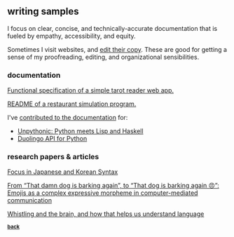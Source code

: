 ## writing samples

I focus on clear, concise, and technically-accurate documentation that is fueled by empathy, accessibility, and equity.

Sometimes I visit websites, and [edit their copy](../copyedits/README.md). These are good for getting a sense of my proofreading, editing, and organizational sensibilities.

### documentation

[Functional specification of a simple tarot reader web app.](../assets/cs177-funspec.pdf)

[README of a restaurant simulation program.](../samples-restsim/README.md)

I've [contributed to the documentation](https://github.com/aisha-w) for:
+ [Unpythonic: Python meets Lisp and Haskell](https://github.com/Technologicat/unpythonic)
+ [Duolingo API for Python](https://github.com/KartikTalwar/Duolingo)

### research papers & articles

[Focus in Japanese and Korean Syntax](../assets/ling447-finalpaper.pdf)

[From “That damn dog is barking again”, to “That dog is barking again 😠”: Emojis as a complex expressive morpheme in computer-mediated communication](../assets/ling345-finalpaper.pdf)  

[Whistling and the brain, and how that helps us understand language](../assets/ling445-article.pdf)  

<sub>[**back**](../README.md)</sub>
